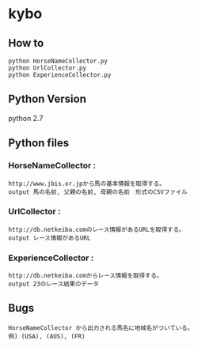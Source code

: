 # kybo

## How to

```
python HorseNameCollector.py
python UrlCollector.py
python ExperienceCollector.py
```

## Python Version

python 2.7


## Python files

### HorseNameCollector :
```
http://www.jbis.or.jpから馬の基本情報を取得する。
output 馬の名前, 父親の名前, 母親の名前　形式のCSVファイル
```

### UrlCollector :
```
http://db.netkeiba.comのレース情報があるURLを取得する。
output レース情報があるURL
```

### ExperienceCollector :
```
http://db.netkeiba.comからレース情報を取得する。
output 23のレース結果のデータ
```

## Bugs
```
HorseNameCollector から出力される馬名に地域名がついている。
例) (USA), (AUS), (FR)
```




